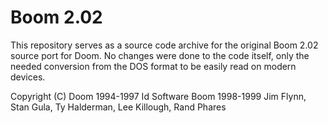 # Boom 2.02
This repository serves as a source code archive for the original Boom 2.02 source port for Doom. No changes were done to the code itself, only the needed conversion from the DOS format to be easily read on modern devices.

Copyright (C)
	Doom 1994-1997 Id Software
	Boom 1998-1999 Jim Flynn, Stan Gula, Ty Halderman, Lee Killough, Rand Phares
